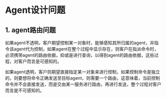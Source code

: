 # Agent设计问题

## 1. agent路由问题
如果agent不透明，客户期望控制某一对象时，能够感知其所归属的agent，并指令该agent代为控制，如果agent在整个过程中显示存在，则客户在指派命令时，必须携带agent的路由依据，抑或是进行查询，以得到agent的路由依据，这些过程，对客户而言是可感知的。  

如果agent透明，客户则期望直接指定某一对象来进行控制，如果控制命令是独立的，则要想将命令正确发送至目标agent，则需要一个路由，这意味着，当前控制命令并不会直接发送，而是交由某一服务进行路由，再进行发送，整个过程对客户而言是不可感知的。